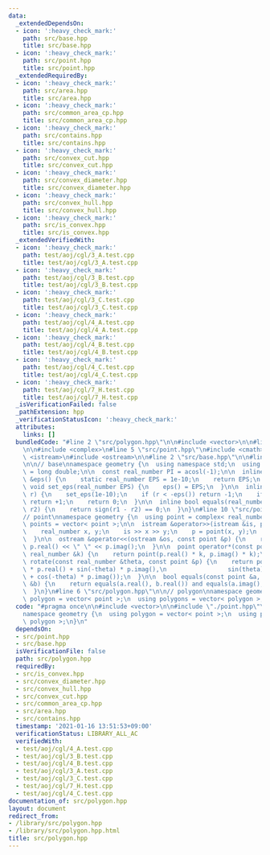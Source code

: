 ```yaml
---
data:
  _extendedDependsOn:
  - icon: ':heavy_check_mark:'
    path: src/base.hpp
    title: src/base.hpp
  - icon: ':heavy_check_mark:'
    path: src/point.hpp
    title: src/point.hpp
  _extendedRequiredBy:
  - icon: ':heavy_check_mark:'
    path: src/area.hpp
    title: src/area.hpp
  - icon: ':heavy_check_mark:'
    path: src/common_area_cp.hpp
    title: src/common_area_cp.hpp
  - icon: ':heavy_check_mark:'
    path: src/contains.hpp
    title: src/contains.hpp
  - icon: ':heavy_check_mark:'
    path: src/convex_cut.hpp
    title: src/convex_cut.hpp
  - icon: ':heavy_check_mark:'
    path: src/convex_diameter.hpp
    title: src/convex_diameter.hpp
  - icon: ':heavy_check_mark:'
    path: src/convex_hull.hpp
    title: src/convex_hull.hpp
  - icon: ':heavy_check_mark:'
    path: src/is_convex.hpp
    title: src/is_convex.hpp
  _extendedVerifiedWith:
  - icon: ':heavy_check_mark:'
    path: test/aoj/cgl/3_A.test.cpp
    title: test/aoj/cgl/3_A.test.cpp
  - icon: ':heavy_check_mark:'
    path: test/aoj/cgl/3_B.test.cpp
    title: test/aoj/cgl/3_B.test.cpp
  - icon: ':heavy_check_mark:'
    path: test/aoj/cgl/3_C.test.cpp
    title: test/aoj/cgl/3_C.test.cpp
  - icon: ':heavy_check_mark:'
    path: test/aoj/cgl/4_A.test.cpp
    title: test/aoj/cgl/4_A.test.cpp
  - icon: ':heavy_check_mark:'
    path: test/aoj/cgl/4_B.test.cpp
    title: test/aoj/cgl/4_B.test.cpp
  - icon: ':heavy_check_mark:'
    path: test/aoj/cgl/4_C.test.cpp
    title: test/aoj/cgl/4_C.test.cpp
  - icon: ':heavy_check_mark:'
    path: test/aoj/cgl/7_H.test.cpp
    title: test/aoj/cgl/7_H.test.cpp
  _isVerificationFailed: false
  _pathExtension: hpp
  _verificationStatusIcon: ':heavy_check_mark:'
  attributes:
    links: []
  bundledCode: "#line 2 \"src/polygon.hpp\"\n\n#include <vector>\n\n#line 2 \"src/point.hpp\"\
    \n\n#include <complex>\n#line 5 \"src/point.hpp\"\n#include <cmath>\n#include\
    \ <istream>\n#include <ostream>\n\n#line 2 \"src/base.hpp\"\n\n#line 4 \"src/base.hpp\"\
    \n\n// base\nnamespace geometry {\n  using namespace std;\n  using real_number\
    \ = long double;\n\n  const real_number PI = acosl(-1);\n\n  inline static real_number\
    \ &eps() {\n    static real_number EPS = 1e-10;\n    return EPS;\n  }\n\n  static\
    \ void set_eps(real_number EPS) {\n    eps() = EPS;\n  }\n\n  inline int sign(real_number\
    \ r) {\n    set_eps(1e-10);\n    if (r < -eps()) return -1;\n    if (r > +eps())\
    \ return +1;\n    return 0;\n  }\n\n  inline bool equals(real_number r1, real_number\
    \ r2) {\n    return sign(r1 - r2) == 0;\n  }\n}\n#line 10 \"src/point.hpp\"\n\n\
    // point\nnamespace geometry {\n  using point = complex< real_number >;\n  using\
    \ points = vector< point >;\n\n  istream &operator>>(istream &is, point &p) {\n\
    \    real_number x, y;\n    is >> x >> y;\n    p = point(x, y);\n    return is;\n\
    \  }\n\n  ostream &operator<<(ostream &os, const point &p) {\n    return os <<\
    \ p.real() << \" \" << p.imag();\n  }\n\n  point operator*(const point &p, const\
    \ real_number &k) {\n    return point(p.real() * k, p.imag() * k);\n  }\n\n  point\
    \ rotate(const real_number &theta, const point &p) {\n    return point(cos(theta)\
    \ * p.real() + sin(-theta) * p.imag(),\n                 sin(theta) * p.real()\
    \ + cos(-theta) * p.imag());\n  }\n\n  bool equals(const point &a, const point\
    \ &b) {\n    return equals(a.real(), b.real()) and equals(a.imag(), b.imag());\n\
    \  }\n}\n#line 6 \"src/polygon.hpp\"\n\n// polygon\nnamespace geometry {\n  using\
    \ polygon = vector< point >;\n  using polygons = vector< polygon >;\n}\n"
  code: "#pragma once\n\n#include <vector>\n\n#include \"./point.hpp\"\n\n// polygon\n\
    namespace geometry {\n  using polygon = vector< point >;\n  using polygons = vector<\
    \ polygon >;\n}\n"
  dependsOn:
  - src/point.hpp
  - src/base.hpp
  isVerificationFile: false
  path: src/polygon.hpp
  requiredBy:
  - src/is_convex.hpp
  - src/convex_diameter.hpp
  - src/convex_hull.hpp
  - src/convex_cut.hpp
  - src/common_area_cp.hpp
  - src/area.hpp
  - src/contains.hpp
  timestamp: '2021-01-16 13:51:53+09:00'
  verificationStatus: LIBRARY_ALL_AC
  verifiedWith:
  - test/aoj/cgl/4_A.test.cpp
  - test/aoj/cgl/3_B.test.cpp
  - test/aoj/cgl/4_B.test.cpp
  - test/aoj/cgl/3_A.test.cpp
  - test/aoj/cgl/3_C.test.cpp
  - test/aoj/cgl/7_H.test.cpp
  - test/aoj/cgl/4_C.test.cpp
documentation_of: src/polygon.hpp
layout: document
redirect_from:
- /library/src/polygon.hpp
- /library/src/polygon.hpp.html
title: src/polygon.hpp
---
```

